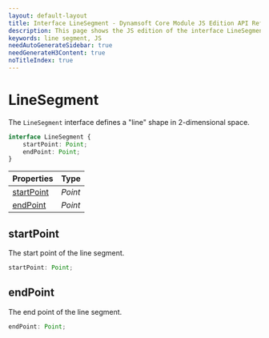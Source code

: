 ```yaml
---
layout: default-layout
title: Interface LineSegment - Dynamsoft Core Module JS Edition API Reference
description: This page shows the JS edition of the interface LineSegment in Dynamsoft Core Module.
keywords: line segment, JS
needAutoGenerateSidebar: true
needGenerateH3Content: true
noTitleIndex: true
---
```


# LineSegment

The `LineSegment` interface defines a "line" shape in 2-dimensional space.

```typescript
interface LineSegment {
    startPoint: Point;
    endPoint: Point;
} 
```

| Properties | Type |
|---------- | ---- |
| [startPoint](#startpoint) | *Point* |
| [endPoint](#endpoint) | *Point* |

## startPoint

The start point of the line segment.

```typescript
startPoint: Point;
```

## endPoint

The end point of the line segment.

```typescript
endPoint: Point;
```